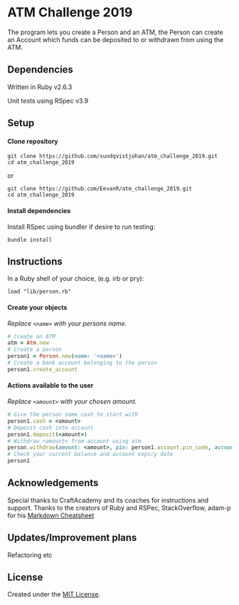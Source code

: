 # ATM Challenge 2019
The program lets you create a Person and an ATM, the Person can create an Account which funds can be deposited to or withdrawn from using the ATM.

## Dependencies
Written in Ruby v2.6.3

Unit tests using RSpec v3.9

## Setup
#### Clone repository
```
git clone https://github.com/sundqvistjohan/atm_challenge_2019.git
cd atm_challenge_2019
```
or
```
git clone https://github.com/EevanR/atm_challenge_2019.git
cd atm_challenge_2019
```

#### Install dependencies
Install RSpec using bundler if desire to run testing:
```
bundle install
````

## Instructions
In a Ruby shell of your choice, (e.g. irb or pry):
```
load "lib/person.rb"
```

#### Create your objects
*Replace `<name>` with your persons name.*
```ruby
# Create an ATM
atm = Atm.new
# Create a person
person1 = Person.new(name: '<name>')
# Create a bank account belonging to the person
person1.create_account
```
#### Actions available to the user
*Replace `<amount>` with your chosen amount.*
```ruby
# Give the person some cash to start with
person1.cash = <amount> 
# Deposit cash into account
person1.deposit(<amount>) 
# Withdraw <amount> from account using atm
person.withdraw(amount: <amount>, pin: person1.account.pin_code, account: person1.account, atm: atm)
# Check your current balance and account expiry date
person1  
```

## Acknowledgements
Special thanks to CraftAcademy and its coaches for instructions and support. Thanks to the creators of Ruby and RSPec, StackOverflow, adam-p for his <a href="https://github.com/adam-p/markdown-here/wiki/Markdown-Cheatsheet">Markdown Cheatsheet</a>

## Updates/Improvement plans
Refactoring etc

## License
Created under the <a href="https://en.wikipedia.org/wiki/MIT_License">MIT License</a>.
